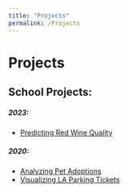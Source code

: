```yaml
---
title: "Projects"
permalink: /Projects
---
```


# Projects
## School Projects:
##### 2023:
- [Predicting Red Wine Quality](prj/Wine.md)

##### 2020:
- [Analyzing Pet Adoptions](prj/Adoptions.md)
- [Visualizing LA Parking Tickets](prj/Parking.md)
